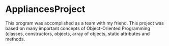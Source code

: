 # AppliancesProject

This program was accomplished as a team with my friend. This project was based on many important concepts of
Object-Oriented Programming (classes, constructors, objects, array of objects, static attributes and methods.
